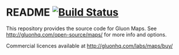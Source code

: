 # README    [![Build Status](https://travis-ci.com/gluonhq/maps.svg?branch=master)](https://travis-ci.com/gluonhq/maps)

This repository provides the source code for Gluon Maps. See http://gluonhq.com/open-source/maps/ for more info and options.

Commercial licences available at http://gluonhq.com/labs/maps/buy/
